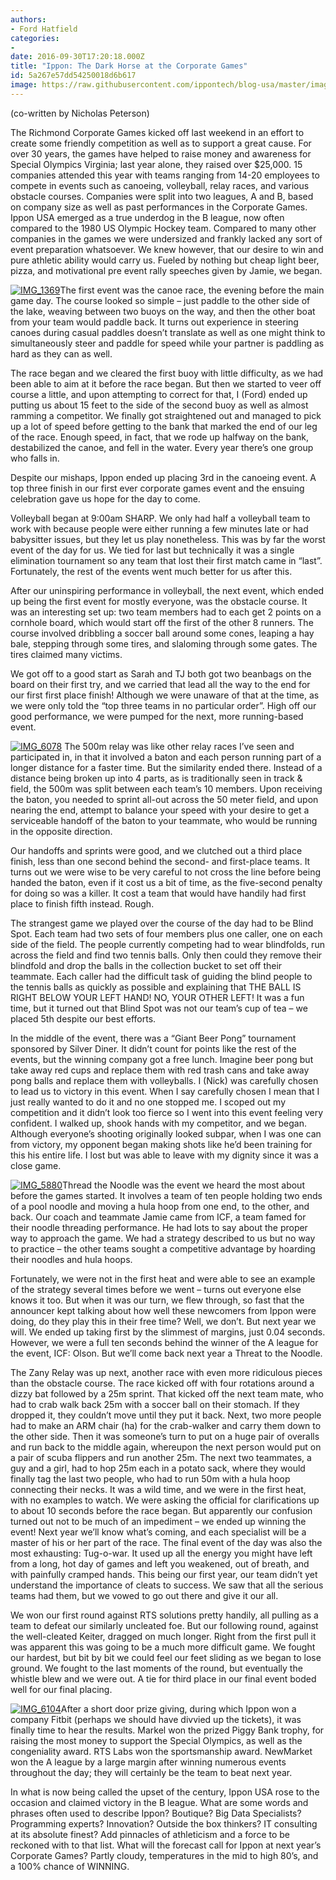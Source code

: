 ```yaml
---
authors:
- Ford Hatfield
categories:
- 
date: 2016-09-30T17:20:18.000Z
title: "Ippon: The Dark Horse at the Corporate Games"
id: 5a267e57dd54250018d6b617
image: https://raw.githubusercontent.com/ippontech/blog-usa/master/images/2016/12/IMG_6104-1.jpg
---
```


(co-written by Nicholas Peterson)

The Richmond Corporate Games kicked off last weekend in an effort to create some friendly competition as well as to support a great cause. For over 30 years, the games have helped to raise money and awareness for Special Olympics Virginia; last year alone, they raised over $25,000. 15 companies attended this year with teams ranging from 14-20 employees to compete in events such as canoeing, volleyball, relay races, and various obstacle courses. Companies were split into two leagues, A and B, based on company size as well as past performances in the Corporate Games. Ippon USA emerged as a true underdog in the B league, now often compared to the 1980 US Olympic Hockey team. Compared to many other companies in the games we were undersized and frankly lacked any sort of event preparation whatsoever. We knew however, that our desire to win and pure athletic ability would carry us. Fueled by nothing but cheap light beer, pizza, and motivational pre event rally speeches given by Jamie, we began.

[![IMG_1369](https://raw.githubusercontent.com/ippontech/blog-usa/master/images/2016/09/IMG_1369-e1475267814795-225x300.jpg)](https://raw.githubusercontent.com/ippontech/blog-usa/master/images/2016/09/IMG_1369-e1475267814795.jpg)The first event was the canoe race, the evening before the main game day. The course looked so simple – just paddle to the other side of the lake, weaving between two buoys on the way, and then the other boat from your team would paddle back. It turns out experience in steering canoes during casual paddles doesn’t translate as well as one might think to simultaneously steer and paddle for speed while your partner is paddling as hard as they can as well.

The race began and we cleared the first buoy with little difficulty, as we had been able to aim at it before the race began. But then we started to veer off course a little, and upon attempting to correct for that, I (Ford) ended up putting us about 15 feet to the side of the second buoy as well as almost ramming a competitor. We finally got straightened out and managed to pick up a lot of speed before getting to the bank that marked the end of our leg of the race. Enough speed, in fact, that we rode up halfway on the bank, destabilized the canoe, and fell in the water. Every year there’s one group who falls in.

Despite our mishaps, Ippon ended up placing 3rd in the canoeing event. A top three finish in our first ever corporate games event and the ensuing celebration gave us hope for the day to come.

Volleyball began at 9:00am SHARP. We only had half a volleyball team to work with because people were either running a few minutes late or had babysitter issues, but they let us play nonetheless. This was by far the worst event of the day for us. We tied for last but technically it was a single elimination tournament so any team that lost their first match came in “last”. Fortunately, the rest of the events went much better for us after this.

After our uninspiring performance in volleyball, the next event, which ended up being the first event for mostly everyone, was the obstacle course. It was an interesting set up: two team members had to each get 2 points on a cornhole board, which would start off the first of the other 8 runners. The course involved dribbling a soccer ball around some cones, leaping a hay bale, stepping through some tires, and slaloming through some gates. The tires claimed many victims.

We got off to a good start as Sarah and TJ both got two beanbags on the board on their first try, and we carried that lead all the way to the end for our first first place finish! Although we were unaware of that at the time, as we were only told the “top three teams in no particular order”. High off our good performance, we were pumped for the next, more running-based event.

[![IMG_6078](https://raw.githubusercontent.com/ippontech/blog-usa/master/images/2016/09/IMG_6078-300x300.jpg)](https://raw.githubusercontent.com/ippontech/blog-usa/master/images/2016/09/IMG_6078.jpg) The 500m relay was like other relay races I’ve seen and participated in, in that it involved a baton and each person running part of a longer distance for a faster time. But the similarity ended there. Instead of a distance being broken up into 4 parts, as is traditionally seen in track & field, the 500m was split between each team’s 10 members. Upon receiving the baton, you needed to sprint all-out across the 50 meter field, and upon nearing the end, attempt to balance your speed with your desire to get a serviceable handoff of the baton to your teammate, who would be running in the opposite direction.

Our handoffs and sprints were good, and we clutched out a third place finish, less than one second behind the second- and first-place teams. It turns out we were wise to be very careful to not cross the line before being handed the baton, even if it cost us a bit of time, as the five-second penalty for doing so was a killer. It cost a team that would have handily had first place to finish fifth instead. Rough.

The strangest game we played over the course of the day had to be Blind Spot. Each team had two sets of four members plus one caller, one on each side of the field. The people currently competing had to wear blindfolds, run across the field and find two tennis balls. Only then could they remove their blindfold and drop the balls in the collection bucket to set off their teammate. Each caller had the difficult task of guiding the blind people to the tennis balls as quickly as possible and explaining that THE BALL IS RIGHT BELOW YOUR LEFT HAND! NO, YOUR OTHER LEFT! It was a fun time, but it turned out that Blind Spot was not our team’s cup of tea – we placed 5th despite our best efforts.

In the middle of the event, there was a “Giant Beer Pong” tournament sponsored by Silver Diner. It didn’t count for points like the rest of the events, but the winning company got a free lunch. Imagine beer pong but take away red cups and replace them with red trash cans and take away pong balls and replace them with volleyballs. I (Nick) was carefully chosen to lead us to victory in this event. When I say carefully chosen I mean that I just really wanted to do it and no one stopped me. I scoped out my competition and it didn’t look too fierce so I went into this event feeling very confident. I walked up, shook hands with my competitor, and we began. Although everyone’s shooting originally looked subpar, when I was one can from victory, my opponent began making shots like he’d been training for this his entire life. I lost but was able to leave with my dignity since it was a close game.

[![IMG_5880](https://raw.githubusercontent.com/ippontech/blog-usa/master/images/2016/09/IMG_5880-300x225.jpg)](https://raw.githubusercontent.com/ippontech/blog-usa/master/images/2016/09/IMG_5880.jpg)Thread the Noodle was the event we heard the most about before the games started. It involves a team of ten people holding two ends of a pool noodle and moving a hula hoop from one end, to the other, and back. Our coach and teammate Jamie came from ICF, a team famed for their noodle threading performance. He had lots to say about the proper way to approach the game. We had a strategy described to us but no way to practice – the other teams sought a competitive advantage by hoarding their noodles and hula hoops.

Fortunately, we were not in the first heat and were able to see an example of the strategy several times before we went – turns out everyone else knows it too. But when it was our turn, we flew through, so fast that the announcer kept talking about how well these newcomers from Ippon were doing, do they play this in their free time? Well, we don’t. But next year we will. We ended up taking first by the slimmest of margins, just 0.04 seconds. However, we were a full ten seconds behind the winner of the A league for the event, ICF: Olson. But we’ll come back next year a Threat to the Noodle.

The Zany Relay was up next, another race with even more ridiculous pieces than the obstacle course. The race kicked off with four rotations around a dizzy bat followed by a 25m sprint. That kicked off the next team mate, who had to crab walk back 25m with a soccer ball on their stomach. If they dropped it, they couldn’t move until they put it back. Next, two more people had to make an ARM chair (ha) for the crab-walker and carry them down to the other side. Then it was someone’s turn to put on a huge pair of overalls and run back to the middle again, whereupon the next person would put on a pair of scuba flippers and run another 25m. The next two teammates, a guy and a girl, had to hop 25m each in a potato sack, where they would finally tag the last two people, who had to run 50m with a hula hoop connecting their necks.
 It was a wild time, and we were in the first heat, with no examples to watch. We were asking the official for clarifications up to about 10 seconds before the race began. But apparently our confusion turned out not to be much of an impediment – we ended up winning the event! Next year we’ll know what’s coming, and each specialist will be a master of his or her part of the race.
 The final event of the day was also the most exhausting: Tug-o-war. It used up all the energy you might have left from a long, hot day of games and left you weakened, out of breath, and with painfully cramped hands. This being our first year, our team didn’t yet understand the importance of cleats to success. We saw that all the serious teams had them, but we vowed to go out there and give it our all.

We won our first round against RTS solutions pretty handily, all pulling as a team to defeat our similarly uncleated foe. But our following round, against the well-cleated Keiter, dragged on much longer. Right from the first pull it was apparent this was going to be a much more difficult game. We fought our hardest, but bit by bit we could feel our feet sliding as we began to lose ground. We fought to the last moments of the round, but eventually the whistle blew and we were out. A tie for third place in our final event boded well for our final placing.

[![IMG_6104](https://raw.githubusercontent.com/ippontech/blog-usa/master/images/2016/09/IMG_6104-300x300.jpg)](https://raw.githubusercontent.com/ippontech/blog-usa/master/images/2016/09/IMG_6104.jpg)After a short door prize giving, during which Ippon won a company Fitbit (perhaps we should have divvied up the tickets), it was finally time to hear the results. Markel won the prized Piggy Bank trophy, for raising the most money to support the Special Olympics, as well as the congeniality award. RTS Labs won the sportsmanship award. NewMarket won the A league by a large margin after winning numerous events throughout the day; they will certainly be the team to beat next year.

In what is now being called the upset of the century, Ippon USA rose to the occasion and claimed victory in the B league. What are some words and phrases often used to describe Ippon? Boutique? Big Data Specialists? Programming experts? Innovation? Outside the box thinkers? IT consulting at its absolute finest? Add pinnacles of athleticism and a force to be reckoned with to that list. What will the forecast call for Ippon at next year’s Corporate Games? Partly cloudy, temperatures in the mid to high 80’s, and a 100% chance of WINNING.
